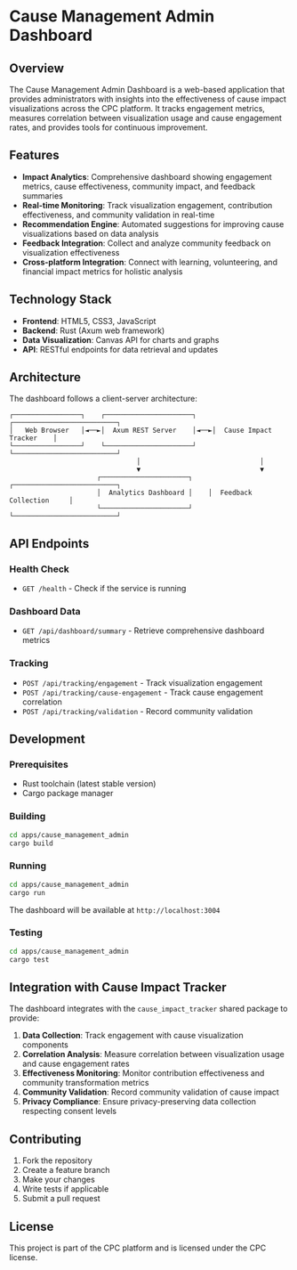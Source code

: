 # Cause Management Admin Dashboard

## Overview

The Cause Management Admin Dashboard is a web-based application that provides administrators with insights into the effectiveness of cause impact visualizations across the CPC platform. It tracks engagement metrics, measures correlation between visualization usage and cause engagement rates, and provides tools for continuous improvement.

## Features

- **Impact Analytics**: Comprehensive dashboard showing engagement metrics, cause effectiveness, community impact, and feedback summaries
- **Real-time Monitoring**: Track visualization engagement, contribution effectiveness, and community validation in real-time
- **Recommendation Engine**: Automated suggestions for improving cause visualizations based on data analysis
- **Feedback Integration**: Collect and analyze community feedback on visualization effectiveness
- **Cross-platform Integration**: Connect with learning, volunteering, and financial impact metrics for holistic analysis

## Technology Stack

- **Frontend**: HTML5, CSS3, JavaScript
- **Backend**: Rust (Axum web framework)
- **Data Visualization**: Canvas API for charts and graphs
- **API**: RESTful endpoints for data retrieval and updates

## Architecture

The dashboard follows a client-server architecture:

```
┌─────────────────┐    ┌──────────────────────┐    ┌──────────────────────────┐
│   Web Browser   │◄──►│  Axum REST Server    │◄──►│  Cause Impact Tracker    │
└─────────────────┘    └──────────────────────┘    └──────────────────────────┘
                                │                              │
                                ▼                              ▼
                      ┌──────────────────────┐    ┌──────────────────────────┐
                      │  Analytics Dashboard │    │  Feedback Collection     │
                      └──────────────────────┘    └──────────────────────────┘
```

## API Endpoints

### Health Check
- `GET /health` - Check if the service is running

### Dashboard Data
- `GET /api/dashboard/summary` - Retrieve comprehensive dashboard metrics

### Tracking
- `POST /api/tracking/engagement` - Track visualization engagement
- `POST /api/tracking/cause-engagement` - Track cause engagement correlation
- `POST /api/tracking/validation` - Record community validation

## Development

### Prerequisites

- Rust toolchain (latest stable version)
- Cargo package manager

### Building

```bash
cd apps/cause_management_admin
cargo build
```

### Running

```bash
cd apps/cause_management_admin
cargo run
```

The dashboard will be available at `http://localhost:3004`

### Testing

```bash
cd apps/cause_management_admin
cargo test
```

## Integration with Cause Impact Tracker

The dashboard integrates with the `cause_impact_tracker` shared package to provide:

1. **Data Collection**: Track engagement with cause visualization components
2. **Correlation Analysis**: Measure correlation between visualization usage and cause engagement rates
3. **Effectiveness Monitoring**: Monitor contribution effectiveness and community transformation metrics
4. **Community Validation**: Record community validation of cause impact
5. **Privacy Compliance**: Ensure privacy-preserving data collection respecting consent levels

## Contributing

1. Fork the repository
2. Create a feature branch
3. Make your changes
4. Write tests if applicable
5. Submit a pull request

## License

This project is part of the CPC platform and is licensed under the CPC license.